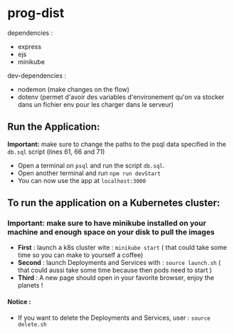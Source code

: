 # prog-dist
dependencies :
- express
- ejs
- minikube

dev-dependencies :
- nodemon (make changes on the flow)
- dotenv (permet d'avoir des variables d'environement qu'on va stocker dans un fichier env pour les charger dans le serveur)


## Run the Application:

**Important:** make sure to change the paths to the psql data specified in the `db.sql` script (lines 61, 66 and 71)


- Open a terminal on `psql` and run the script `db.sql`.
- Open another terminal and run `npm run devStart`
- You can now use the app at `localhost:3000`

## To run the application on a Kubernetes cluster:
### **Important:** make sure to have minikube installed on your machine and enough space on your disk to pull the images
- **First** : launch a k8s cluster wite : `minikube start` ( that could take some time so you can make to yourself a coffee)  
- **Second** : launch Deployments and Services with : `source launch.sh` ( that could aussi take some time because then pods need to start )
- **Third** : A new page should open in your favorite browser, enjoy the planets !

#### Notice :  
- If you want to delete the Deployments and Services, user : `source delete.sh`
